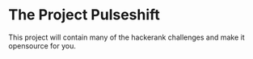 The Project Pulseshift
==========

This project will contain many of the hackerank challenges and make it opensource for you.
